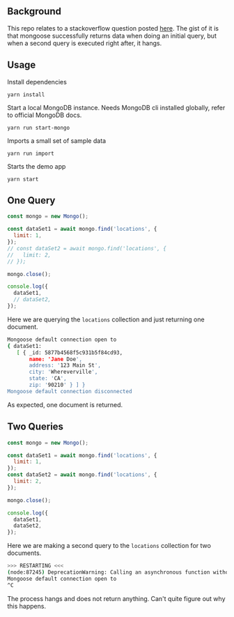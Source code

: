 ## Background
This repo relates to a stackoverflow question posted [here](http://stackoverflow.com/questions/41618668/mongoose-hangs-on-second-query). The gist of it is that mongoose successfully returns data when doing an initial query, but when a second query is executed right after, it hangs.

## Usage
Install dependencies
```
yarn install
```

Start a local MongoDB instance. Needs MongoDB cli installed globally, refer to official MongoDB docs.
```
yarn run start-mongo
```

Imports a small set of sample data
```
yarn run import
```

Starts the demo app
```
yarn start
```

## One Query
```javascript
const mongo = new Mongo();

const dataSet1 = await mongo.find('locations', {
  limit: 1,
});
// const dataSet2 = await mongo.find('locations', {
//   limit: 2,
// });

mongo.close();

console.log({
  dataSet1,
  // dataSet2,
});
```
Here we are querying the `locations` collection and just returning one document.
```bash
Mongoose default connection open to
{ dataSet1:
   [ { _id: 5877b4568f5c931b5f84cd93,
       name: 'Jane Doe',
       address: '123 Main St',
       city: 'Whereverville',
       state: 'CA',
       zip: '90210' } ] }
Mongoose default connection disconnected
```
As expected, one document is returned.

## Two Queries
```javascript
const mongo = new Mongo();

const dataSet1 = await mongo.find('locations', {
  limit: 1,
});
const dataSet2 = await mongo.find('locations', {
  limit: 2,
});

mongo.close();

console.log({
  dataSet1,
  dataSet2,
});
```
Here we are making a second query to the `locations` collection for two documents.

```bash
>>> RESTARTING <<<
(node:87245) DeprecationWarning: Calling an asynchronous function without callback is deprecated.
Mongoose default connection open to
^C
```
The process hangs and does not return anything. Can't quite figure out why this happens.
